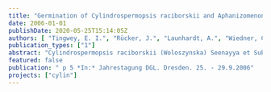 ```yaml
---
title: "Germination of Cylindrospermopsis raciborskii and Aphanizomenon species under natural and experimental conditions"
date: 2006-01-01
publishDate: 2020-05-25T15:14:05Z
authors: [ "Tingwey, E. I.", "Rücker, J.", "Launhardt, A.", "Wiedner, C.", "Nixdorf, B." ]
publication_types: ["1"]
abstract: "Cylindrospermopsis raciborskii (Woloszynska) Seenayya et Subba Raju and Aphanizomenon spp. are both freshwater cyanobacteria of the order Nostocales. C. raciborskii was thought confined to tropical and sub-tropical environments but spread to temperate climatic regions on all continents except Antarctica (Padisák, 1997). It is known to be widely distributed in Northern Germany reaching the northernmost margin of its distribution at latitudes of 53 - 54°N (Krienitz & Hegewald, 1996; Stüken et al., 2006). Strains of this species are detected to produce the hepatotoxin cylindrospermopsin, from which human injury has been clearly identified (Falconer & Humpage, 2006). Nostocales are characterized by trichomal structures such as vegetative cells, heterocysts and akinetes. The heterocysts can fix atmospheric nitrogen (N2) when aquatic nitrogen is depleted (Kim et al., 2005). Akinetes are non-motile, resistant cells that accumulate proteinaceous reserves in the form of cyanophycin granules (Wetzel, 2001). These akinetes can survive low temperatures, desiccation and other adverse environmental conditions. When favourable conditions return, they germinate to produce trichomes. The ability of Nostocales to form akinetes confers a distinct advantage in environmental adaptation and subsequent bloom formation (Kim et al., 2005; Wetzel, 2001). C. raciborskii akinetes are more commonly observed in subtropical and temperate populations late in the population cycle as a component of seasonal population dynamics (Kravchuk et al., 2006). Particular set of physico-chemical conditions stimulate akinetes to germinate (Moore et al., 2005). Light has been implicated as well as temperature and nutrients as triggering factors (Huber, 1985). According to Moore (2004) germination of akinetes occurs at temperatures between 15 °C and 30 °C in tropical Australian strains of C. raciborskii. Mischke (2003) found filaments of this species at temperatures of about 17 oC in temperate lakes with those in the Scharmützelsee region in Germany. We therefore, tried to find out at what temperature the akinetes germinate in temperate region hypothesizing it should be below 15 oC. Since Aphanizomenon species like A. gracile and A. flosaquae are the most abundant natural Nostocales in that habitat, we compare it to the invaded C. raciborskii. To figure out the germination temperature for both species, field observations are complemented by experiments at different temperatures."
featured: false
publication: " p 5 *In:* Jahrestagung DGL. Dresden. 25. - 29.9.2006"
projects: ["cylin"]
---
```


